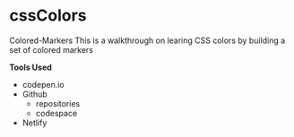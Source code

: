 # cssColors
Colored-Markers
This is a walkthrough on learing CSS colors by building a set of colored markers 


**Tools Used**
* codepen.io
* Github
    * repositories
    * codespace
* Netlify